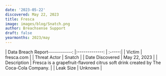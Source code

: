 ```yaml
---
date: '2023-05-22'
discovered: May 22, 2023
title: Fresca
image: images/blog/Snatch.png
author: Breachsense Support
draft: false
yearmonths: 2023/may
---
```


| Data Breach Report------------:     |:-------------:    | :-----:|
| Victim      | fresca.com      | 
| Threat Actor      | Snatch      | 
| Date Discovered      | May 22, 2023      | 
| Description      | Fresca is a grapefruit-flavored citrus soft drink created by The Coca-Cola Company.      | 
| Leak Size      | Unknown      | 

